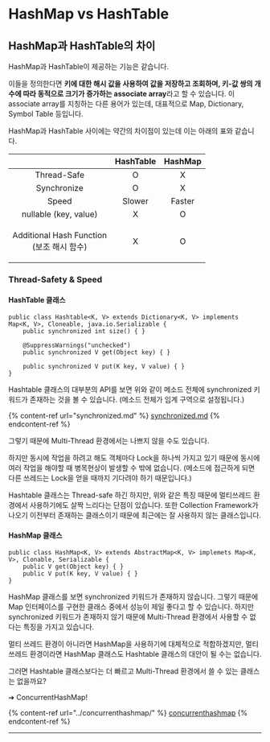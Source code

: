 # HashMap vs HashTable

## HashMap과 HashTable의 차이

HashMap과 HashTable이 제공하는 기능은 같습니다.&#x20;

이들을 정의한다면 **키에 대한 해시 값을 사용하여 값을 저장하고 조회하며, 키-값 쌍의 개수에 따라 동적으로 크기가 증가하는 associate array**라고 할 수 있습니다. 이 associate array를 지칭하는 다른 용어가 있는데, 대표적으로 Map, Dictionary, Symbol Table 등입니다.

HashMap과 HashTable 사이에는 약간의 차이점이 있는데 이는 아래의 표와 같습니다.

|                                               | HashTable | HashMap |
| :-------------------------------------------: | :-------: | :-----: |
|                  Thread-Safe                  |     O     |    X    |
|                  Synchronize                  |     O     |    X    |
|                     Speed                     |   Slower  |  Faster |
|             nullable (key, value)             |     X     |    O    |
| <p>Additional Hash Function<br>(보조 해시 함수)</p> |     X     |    O    |

### Thread-Safety & Speed

#### HashTable 클래스

```
public class Hashtable<K, V> extends Dictionary<K, V> implements Map<K, V>, Cloneable, java.io.Serializable {
    public synchronized int size() { }
    
    @SuppressWarnings("unchecked")
    public synchronized V get(Object key) { }
    
    public synchronized V put(K key, V value) { }
}
```

Hashtable 클래스의 대부분의 API를 보면 위와 같이 메소드 전체에 synchronized 키워드가 존재하는 것을 볼 수 있습니다. (메소드 전체가 임계 구역으로 설정됩니다.)

{% content-ref url="synchronized.md" %}
[synchronized.md](synchronized.md)
{% endcontent-ref %}

그렇기 때문에 Multi-Thread 환경에서는 나쁘지 않을 수도 있습니다.

하지만 동시에 작업을 하려고 해도 객체마다 Lock을 하나씩 가지고 있기 때문에 동시에 여러 작업을 해야할 때 병목현상이 발생할 수 밖에 없습니다. (메소드에 접근하게 되면 다른 쓰레드는 Lock을 얻을 때까지 기다려야 하기 때문입니다.)

Hashtable 클래스는 Thread-safe 하긴 하지만, 위와 같은 특징 때문에 멀티쓰레드 환경에서 사용하기에도 살짝 느리다는 단점이 있습니다. 또한 Collection Framework가 나오기 이전부터 존재하는 클래스이기 때문에 최근에는 잘 사용하지 않는 클래스입니다.

#### HashMap 클래스

```
public class HashMap<K, V> extends AbstractMap<K, V> implemets Map<K, V>, Clonable, Serializable {
    public V get(Object key) { }
    public V put(K key, V value) { }
}
```

HashMap 클래스를 보면 synchronized 키워드가 존재하지 않습니다. 그렇기 때문에 Map 인터페이스를 구현한 클래스 중에서 성능이 제일 좋다고 할 수 있습니다. 하지만 synchronized 키워드가 존재하지 않기 때문에 Multi-Thread 환경에서 사용할 수 없다는 특징을 가지고 있습니다.

멀티 쓰레드 환경이 아니라면 HashMap을 사용하기에 대체적으로 적합하겠지만, 멀티 쓰레드 환경이라면 HashMap 클래스도 Hashtable 클래스의 대안이 될 수는 없습니다.

그러면 Hashtable 클래스보다는 더 빠르고 Multi-Thread 환경에서 쓸 수 있는 클래스는 없을까요?

➔ ConcurrentHashMap!

{% content-ref url="../concurrenthashmap/" %}
[concurrenthashmap](../concurrenthashmap/)
{% endcontent-ref %}

****
